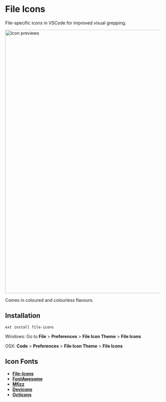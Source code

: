 File Icons
==========
File-specific icons in VSCode for improved visual grepping.

<img alt="Icon previews" width="850" src="https://raw.githubusercontent.com/DanBrooker/file-icons/6714706f268e257100e03c9eb52819cb97ad570b/preview.png" />

Comes in coloured and colourless flavours.

## Installation

`ext install file-icons`

Windows: Go to **File** > **Preferences** > **File Icon Theme** > **File Icons**

OSX: **Code** > **Preferences** > **File Icon Theme** > **File Icons**

## Icon Fonts

* [**File-Icons**](https://github.com/file-icons/source/blob/master/charmap.md) 
* [**FontAwesome**](http://fontawesome.io/cheatsheet/)
* [**Mfizz**](https://github.com/Alhadis/MFixx/blob/master/charmap.md)
* [**Devicons**](https://github.com/Alhadis/DevOpicons/blob/master/charmap.md)
* [**Octicons**](https://octicons.github.com/)